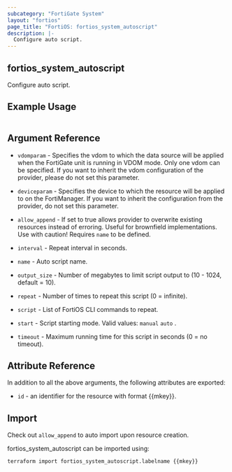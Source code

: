 ```yaml
---
subcategory: "FortiGate System"
layout: "fortios"
page_title: "FortiOS: fortios_system_autoscript"
description: |-
  Configure auto script.
---
```


## fortios_system_autoscript
Configure auto script.

## Example Usage

```hcl

```

## Argument Reference
* `vdomparam` - Specifies the vdom to which the data source will be applied when the FortiGate unit is running in VDOM mode. Only one vdom can be specified. If you want to inherit the vdom configuration of the provider, please do not set this parameter.
* `deviceparam` - Specifies the device to which the resource will be applied to on the FortiManager. If you want to inherit the configuration from the provider, do not set this parameter.
* `allow_append` - If set to true allows provider to overwrite existing resources instead of erroring. Useful for brownfield implementations. Use with caution! Requires `name` to be defined.

* `interval` - Repeat interval in seconds.
* `name` - Auto script name.
* `output_size` - Number of megabytes to limit script output to (10 - 1024, default = 10).
* `repeat` - Number of times to repeat this script (0 = infinite).
* `script` - List of FortiOS CLI commands to repeat.
* `start` - Script starting mode. Valid values: `manual` `auto` .
* `timeout` - Maximum running time for this script in seconds (0 = no timeout).

## Attribute Reference

In addition to all the above arguments, the following attributes are exported:
* `id` - an identifier for the resource with format {{mkey}}.

## Import

Check out `allow_append` to auto import upon resource creation.

fortios_system_autoscript can be imported using:
```sh
terraform import fortios_system_autoscript.labelname {{mkey}}
```

